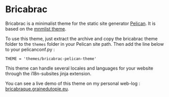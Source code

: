# Bricabrac
Bricabrac is a minimalist theme for the static site generator [Pelican](https://blog.getpelican.com/).
It is based on the [mnmlist theme](https://github.com/getpelican/pelican-themes/tree/master/mnmlist).

To use this theme, just extract the archive and copy the bricabrac theme folder to the `themes` folder in your Pelican site path. Then add the line below to your pelicanconf.py :

    THEME = 'themes/bricabrac-pelican-theme'

This theme can handle several locales and languages for your website through the i18n-subsites jinja extension.

You can see a live demo of this theme on my personal web-log : [bricabraque.grainedutopie.eu](https://bricabrac.grainedutopie.eu).